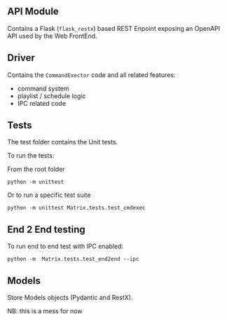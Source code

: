 
## API Module

Contains a Flask (`flask_restx`) based REST Enpoint exposing an OpenAPI API used by the Web FrontEnd.

## Driver

Contains the `CommandExector` code and all related features:

 - command system
 - playlist / schedule logic
 - IPC related code

## Tests

The test folder contains the Unit tests.

To run the tests:

From the root folder

    python -m unittest

Or to run a specific test suite

    python -m unittest Matrix.tests.test_cmdexec

## End 2 End testing

To run end to end test with IPC enabled:

    python -m  Matrix.tests.test_end2end --ipc

## Models

Store Models objects (Pydantic and RestX).

NB: this is a mess for now 

